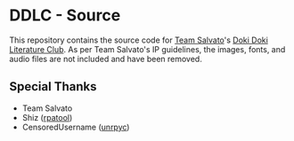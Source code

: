 # DDLC - Source
This repository contains the source code for [Team Salvato](https://teamsalvato.com/)'s [Doki Doki Literature Club](https://ddlc.moe/). As per Team Salvato's IP guidelines, the images, fonts, and audio files are not included and have been removed.

## Special Thanks
- Team Salvato
- Shiz ([rpatool](https://github.com/shizmob/rpatool))
- CensoredUsername ([unrpyc](https://github.com/CensoredUsername/unrpyc))
